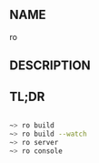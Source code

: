 ## NAME

ro

## DESCRIPTION

## TL;DR

```sh

~> ro build
~> ro build --watch
~> ro server
~> ro console

```
